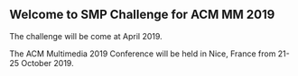 ## Welcome to SMP Challenge for ACM MM 2019

The challenge will be come at April 2019.

The ACM Multimedia 2019 Conference will be held in Nice, France from 21-25 October 2019.
